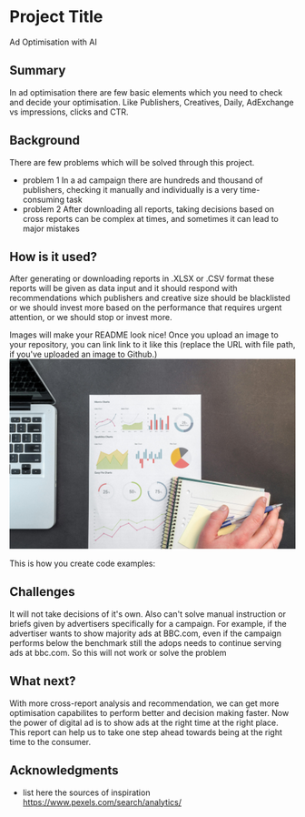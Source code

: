 # Project Title

Ad Optimisation with AI

## Summary

In ad optimisation there are few basic elements which you need to check and decide your optimisation. Like Publishers, Creatives, Daily, AdExchange vs impressions, clicks and CTR.


## Background

There are few problems which will be solved through this project. 
* problem 1
  In a ad campaign there are hundreds and thousand of publishers, checking it manually and individually is a very time-consuming task
* problem 2
  After downloading all reports, taking decisions based on cross reports can be complex at times, and sometimes it can lead to major mistakes


## How is it used?

After generating or downloading reports in .XLSX or .CSV format these reports will be given as data input and it should respond with recommendations which publishers and creative size should be blacklisted or we should invest more based on the performance that requires urgent attention, or we should stop or invest more.

Images will make your README look nice!
Once you upload an image to your repository, you can link link to it like this (replace the URL with file path, if you've uploaded an image to Github.)
![image of report](/pexels-goumbik-669610.jpg)

This is how you create code examples:

## Challenges

It will not take decisions of it's own. Also can't solve manual instruction or briefs given by advertisers specifically for a campaign. For example, if the advertiser wants to show majority ads at BBC.com, even if the campaign performs below the benchmark still the adops needs to continue serving ads at bbc.com. So this will not work or solve the problem

## What next?

With more cross-report analysis and recommendation, we can get more optimisation capabilites to perform better and decision making faster. Now the power of digital ad is to show ads at the right time at the right place. This report can help us to take one step ahead towards being at the right time to the consumer. 


## Acknowledgments

* list here the sources of inspiration 
  https://www.pexels.com/search/analytics/ 

